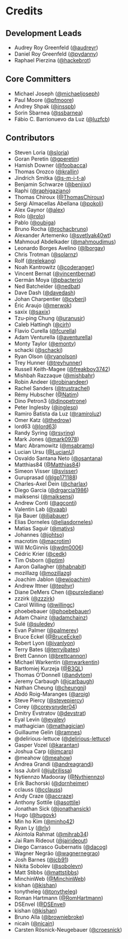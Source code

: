 # Credits

## Development Leads

* Audrey Roy Greenfeld ([@audreyr](https://github.com/audreyr))
* Daniel Roy Greenfeld ([@pydanny](https://github.com/pydanny))
* Raphael Pierzina ([@hackebrot](https://github.com/hackebrot))

## Core Committers

* Michael Joseph ([@michaeljoseph](https://github.com/michaeljoseph))
* Paul Moore ([@pfmoore](https://github.com/pfmoore))
* Andrey Shpak ([@insspb](https://github.com/insspb))
* Sorin Sbarnea ([@ssbarnea](https://github.com/ssbarnea))
* Fábio C. Barrionuevo da Luz ([@luzfcb](https://github.com/luzfcb))

## Contributors

* Steven Loria ([@sloria](https://github.com/sloria))
* Goran Peretin ([@gperetin](https://github.com/gperetin))
* Hamish Downer ([@foobacca](https://github.com/foobacca))
* Thomas Orozco ([@krallin](https://github.com/krallin))
* Jindrich Smitka ([@s-m-i-t-a](https://github.com/s-m-i-t-a))
* Benjamin Schwarze ([@benjixx](https://github.com/benjixx))
* Raphi ([@raphigaziano](https://github.com/raphigaziano))
* Thomas Chiroux ([@ThomasChiroux](https://github.com/ThomasChiroux))
* Sergi Almacellas Abellana ([@pokoli](https://github.com/pokoli))
* Alex Gaynor ([@alex](https://github.com/alex))
* Rolo ([@rolo](https://github.com/rolo))
* Pablo ([@oubiga](https://github.com/oubiga))
* Bruno Rocha ([@rochacbruno](https://github.com/rochacbruno))
* Alexander Artemenko ([@svetlyak40wt](https://github.com/svetlyak40wt))
* Mahmoud Abdelkader ([@mahmoudimus](https://github.com/mahmoudimus))
* Leonardo Borges Avelino ([@lborgav](https://github.com/lborgav))
* Chris Trotman ([@solarnz](https://github.com/solarnz))
* Rolf ([@relekang](https://github.com/relekang))
* Noah Kantrowitz ([@coderanger](https://github.com/coderanger))
* Vincent Bernat ([@vincentbernat](https://github.com/vincentbernat))
* Germán Moya ([@pbacterio](https://github.com/pbacterio))
* Ned Batchelder ([@nedbat](https://github.com/nedbat))
* Dave Dash ([@davedash](https://github.com/davedash))
* Johan Charpentier ([@cyberj](https://github.com/cyberj))
* Éric Araujo ([@merwok](https://github.com/merwok))
* saxix ([@saxix](https://github.com/saxix))
* Tzu-ping Chung ([@uranusjr](https://github.com/uranusjr))
* Caleb Hattingh ([@cjrh](https://github.com/cjrh))
* Flavio Curella ([@fcurella](https://github.com/fcurella))
* Adam Venturella ([@aventurella](https://github.com/aventurella))
* Monty Taylor ([@emonty](https://github.com/emonty))
* schacki ([@schacki](https://github.com/schacki))
* Ryan Olson ([@ryanolson](https://github.com/ryanolson))
* Trey Hunner ([@treyhunner](https://github.com/treyhunner))
* Russell Keith-Magee ([@freakboy3742](https://github.com/freakboy3742))
* Mishbah Razzaque ([@mishbahr](https://github.com/mishbahr))
* Robin Andeer ([@robinandeer](https://github.com/robinandeer))
* Rachel Sanders ([@trustrachel](https://github.com/trustrachel))
* Rémy Hubscher ([@Natim](https://github.com/Natim))
* Dino Petron3 ([@dinopetrone](https://github.com/dinopetrone))
* Peter Inglesby ([@inglesp](https://github.com/inglesp))
* Ramiro Batista da Luz ([@ramiroluz](https://github.com/ramiroluz))
* Omer Katz ([@thedrow](https://github.com/thedrow))
* lord63 ([@lord63](https://github.com/lord63))
* Randy Syring ([@rsyring](https://github.com/rsyring))
* Mark Jones ([@mark0978](https://github.com/mark0978))
* Marc Abramowitz ([@msabramo](https://github.com/msabramo))
* Lucian Ursu ([@LucianU](https://github.com/LucianU))
* Osvaldo Santana Neto ([@osantana](https://github.com/osantana))
* Matthias84 ([@Matthias84](https://github.com/Matthias84))
* Simeon Visser ([@svisser](https://github.com/svisser))
* Guruprasad ([@lgp171188](https://github.com/lgp171188))
* Charles-Axel Dein ([@charlax](https://github.com/charlax))
* Diego Garcia ([@drgarcia1986](https://github.com/drgarcia1986))
* maiksensi ([@maiksensi](https://github.com/maiksensi))
* Andrew Conti ([@agconti](https://github.com/agconti))
* Valentin Lab ([@vaab](https://github.com/vaab))
* Ilja Bauer ([@iljabauer](https://github.com/iljabauer))
* Elias Dorneles ([@eliasdorneles](https://github.com/eliasdorneles))
* Matias Saguir ([@mativs](https://github.com/mativs))
* Johannes ([@johtso](https://github.com/johtso))
* macrotim ([@macrotim](https://github.com/macrotim))
* Will McGinnis ([@wdm0006](https://github.com/wdm0006))
* Cédric Krier ([@cedk](https://github.com/cedk))
* Tim Osborn ([@ptim](https://github.com/ptim))
* Aaron Gallagher ([@habnabit](https://github.com/habnabit))
* mozillazg ([@mozillazg](https://github.com/mozillazg))
* Joachim Jablon ([@ewjoachim](https://github.com/ewjoachim))
* Andrew Ittner ([@tephyr](https://github.com/tephyr))
* Diane DeMers Chen ([@purplediane](https://github.com/purplediane))
* zzzirk ([@zzzirk](https://github.com/zzzirk))
* Carol Willing ([@willingc](https://github.com/willingc))
* phoebebauer ([@phoebebauer](https://github.com/phoebebauer))
* Adam Chainz ([@adamchainz](https://github.com/adamchainz))
* Sulé ([@suledev](https://github.com/suledev))
* Evan Palmer ([@palmerev](https://github.com/palmerev))
* Bruce Eckel ([@BruceEckel](https://github.com/BruceEckel))
* Robert Lyon ([@ivanlyon](https://github.com/ivanlyon))
* Terry Bates ([@terryjbates](https://github.com/terryjbates))
* Brett Cannon ([@brettcannon](https://github.com/brettcannon))
* Michael Warkentin ([@mwarkentin](https://github.com/mwarkentin))
* Bartłomiej Kurzeja ([@B3QL](https://github.com/B3QL))
* Thomas O'Donnell ([@andytom](https://github.com/andytom))
* Jeremy Carbaugh ([@jcarbaugh](https://github.com/jcarbaugh))
* Nathan Cheung ([@cheungnj](https://github.com/cheungnj))
* Abdó Roig-Maranges ([@aroig](https://github.com/aroig))
* Steve Piercy ([@stevepiercy](https://github.com/stevepiercy))
* Corey ([@coreysnyder04](https://github.com/coreysnyder04))
* Dmitry Evstratov ([@devstrat](https://github.com/devstrat))
* Eyal Levin ([@eyalev](https://github.com/eyalev))
* mathagician ([@mathagician](https://github.com/mathagician))
* Guillaume Gelin ([@ramnes](https://github.com/ramnes))
* @delirious-lettuce ([@delirious-lettuce](https://github.com/delirious-lettuce))
* Gasper Vozel ([@karantan](https://github.com/karantan))
* Joshua Carp ([@jmcarp](https://github.com/jmcarp))
* @meahow ([@meahow](https://github.com/meahow))
* Andrea Grandi ([@andreagrandi](https://github.com/andreagrandi))
* Issa Jubril ([@jubrilissa](https://github.com/jubrilissa))
* Nytiennzo Madooray ([@Nythiennzo](https://github.com/Nythiennzo))
* Erik Bachorski ([@dornheimer](https://github.com/dornheimer))
* cclauss ([@cclauss](https://github.com/cclauss))
* Andy Craze ([@accraze](https://github.com/accraze))
* Anthony Sottile ([@asottile](https://github.com/asottile))
* Jonathan Sick ([@jonathansick](https://github.com/jonathansick))
* Hugo ([@hugovk](https://github.com/hugovk))
* Min ho Kim ([@minho42](https://github.com/minho42))
* Ryan Ly ([@rly](https://github.com/rly))
* Akintola Rahmat ([@mihrab34](https://github.com/mihrab34))
* Jai Ram Rideout ([@jairideout](https://github.com/jairideout))
* Diego Carrasco Gubernatis ([@dacog](https://github.com/dacog))
* Wagner Negrão ([@wagnernegrao](https://github.com/wagnernegrao))
* Josh Barnes ([@jcb91](https://github.com/jcb91))
* Nikita Sobolev ([@sobolevn](https://github.com/sobolevn))
* Matt Stibbs ([@mattstibbs](https://github.com/mattstibbs))
* MinchinWeb ([@MinchinWeb](https://github.com/MinchinWeb))
* kishan ([@kishan](https://github.com/kishan3))
* tonytheleg ([@tonytheleg](https://github.com/tonytheleg))
* Roman Hartmann ([@RomHartmann](https://github.com/RomHartmann))
* DSEnvel ([@DSEnvel](https://github.com/DSEnvel))
* kishan ([@kishan](https://github.com/kishan3))
* Bruno Alla ([@browniebroke](https://github.com/browniebroke))
* nicain ([@nicain](https://github.com/nicain))
* Carsten Rösnick-Neugebauer ([@croesnick](https://github.com/croesnick))
